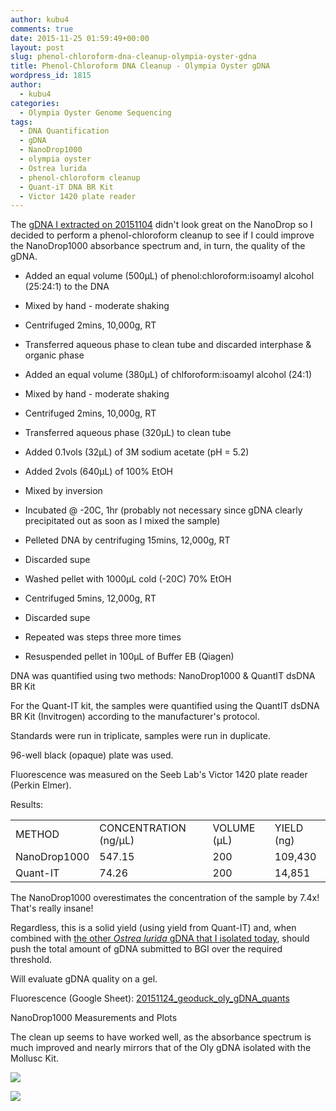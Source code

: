 ```yaml
---
author: kubu4
comments: true
date: 2015-11-25 01:59:49+00:00
layout: post
slug: phenol-chloroform-dna-cleanup-olympia-oyster-gdna
title: Phenol-Chloroform DNA Cleanup - Olympia Oyster gDNA
wordpress_id: 1815
author:
  - kubu4
categories:
  - Olympia Oyster Genome Sequencing
tags:
  - DNA Quantification
  - gDNA
  - NanoDrop1000
  - olympia oyster
  - Ostrea lurida
  - phenol-chloroform cleanup
  - Quant-iT DNA BR Kit
  - Victor 1420 plate reader
---
```


The [gDNA I extracted on 20151104](2015/11/04/dna-quantification-quality-assessment-geoduck-oly-gdna.html) didn't look great on the NanoDrop so I decided to perform a phenol-chloroform cleanup to see if I could improve the NanoDrop1000 absorbance spectrum and, in turn, the quality of the gDNA.




    
  * Added an equal volume (500μL) of phenol:chloroform:isoamyl alcohol (25:24:1) to the DNA

    
  * Mixed by hand - moderate shaking

    
  * Centrifuged 2mins, 10,000g, RT

    
  * Transferred aqueous phase to clean tube and discarded interphase & organic phase

    
  * Added an equal volume (380μL) of chlforoform:isoamyl alcohol (24:1)

    
  * Mixed by hand - moderate shaking

    
  * Centrifuged 2mins, 10,000g, RT

    
  * Transferred aqueous phase (320μL) to clean tube

    
  * Added 0.1vols (32μL) of 3M sodium acetate (pH = 5.2)

    
  * Added 2vols (640μL) of 100% EtOH

    
  * Mixed by inversion

    
  * Incubated @ -20C, 1hr (probably not necessary since gDNA clearly precipitated out as soon as I mixed the sample)

    
  * Pelleted DNA by centrifuging 15mins, 12,000g, RT

    
  * Discarded supe

    
  * Washed pellet with 1000μL cold (-20C) 70% EtOH

    
  * Centrifuged 5mins, 12,000g, RT

    
  * Discarded supe

    
  * Repeated was steps three more times

    
  * Resuspended pellet in 100μL of Buffer EB (Qiagen)



DNA was quantified using two methods: NanoDrop1000 & QuantIT dsDNA BR Kit

For the Quant-IT kit, the samples were quantified using the QuantIT dsDNA BR Kit (Invitrogen) according to the manufacturer's protocol.

Standards were run in triplicate, samples were run in duplicate.

96-well black (opaque) plate was used.

Fluorescence was measured on the Seeb Lab's Victor 1420 plate reader (Perkin Elmer).

Results:



<table >
<tbody >
<tr >

<td >METHOD
</td>

<td >CONCENTRATION (ng/μL)
</td>

<td >VOLUME (μL)
</td>

<td >YIELD (ng)
</td>
</tr>
<tr >

<td >NanoDrop1000
</td>

<td >547.15
</td>

<td >200
</td>

<td >109,430
</td>
</tr>
<tr >

<td >Quant-IT
</td>

<td >74.26
</td>

<td >200
</td>

<td >14,851
</td>
</tr>
</tbody>
</table>



The NanoDrop1000 overestimates the concentration of the sample by 7.4x! That's really insane!

Regardless, this is a solid yield (using yield from Quant-IT) and, when combined with [the other _Ostrea lurida_ gDNA that I isolated today](2015/11/24/dna-isolation-olympia-oyster-outer-mantle-gdna.html), should push the total amount of gDNA submitted to BGI over the required threshold.

Will evaluate gDNA quality on a gel.

Fluorescence (Google Sheet): [20151124_geoduck_oly_gDNA_quants](https://docs.google.com/spreadsheets/d/167If9r5fDNJb6xenUo-bKy52794_O1LgN1twKAOmElw/edit?usp=sharing)



NanoDrop1000 Measurements and Plots

The clean up seems to have worked well, as the absorbance spectrum is much improved and nearly mirrors that of the Oly gDNA isolated with the Mollusc Kit.

[![](http://eagle.fish.washington.edu/Arabidopsis/20151124_gDNA_geoduck_oly_ODs.JPG)](http://eagle.fish.washington.edu/Arabidopsis/20151124_gDNA_geoduck_oly_ODs.JPG)

[![](http://eagle.fish.washington.edu/Arabidopsis/20151124_gDNA_geoduck_oly_plots.JPG)](http://eagle.fish.washington.edu/Arabidopsis/20151124_gDNA_geoduck_oly_plots.JPG)
